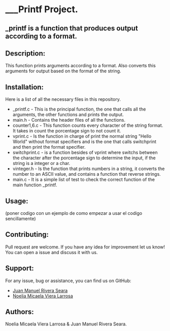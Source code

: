 # _\__Printf Project. 

\_printf is a function that produces output according to a format.
---
## Description:
This function prints arguments according to a format. Also converts this
arguments for output based on the format of the string.
## Installation:
Here is a list of all the necessary files in this repository.
* \_printf.c - This is the principal function, the one that calls all the 
arguments, the other functions and prints the output.
* main.h -  Contains the header files of all the functions.
* counter1,6.c - This function counts every character of the string format. It 
takes in count the porcentage sign to not count it.
* vprint.c - Is the function in charge of print the normal string "Hello World"
without format specifiers and is the one that calls switchprint and then print
the format specifier.
* switchprint.c - is a function besides of vprint where switchs between the
character after the porcentage sign to determine the input, if the string is a
integer or a char.
* vinteger.h - Is the function that prints numbers in a string, it converts the
number to an ASCII value, and contains a function that reverse strings.
* main.c - It is a simple list of test to check the correct function of the
main function \_printf.
## Usage:
(poner codigo con un ejemplo de como empezar a usar el codigo sencillamente)
## Contributing:
Pull request are welcome. If you have any idea for improvement let us know!
You can open a issue and discuss it with us.
## Support:
For any issue, bug or assistance, you can find us on GitHub:
* [Juan Manuel Rivera Seara](https://github.com/juanmaishere)
* [Noelia Micaela Viera Larrosa](https://github.com/MicaViera)
## Authors:
Noelia Micaela Viera Larrosa & Juan Manuel Rivera Seara.

